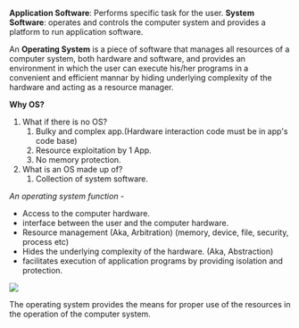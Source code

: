 **Application Software**: Performs specific task for the user.
**System Software**: operates and controls the computer system and provides a platform to run application software.

An **Operating System** is a piece of software that manages all resources of a computer system, both hardware and software, and provides an environment in which the user can execute his/her programs in a convenient and efficient mannar by hiding underlying complexity of the hardware and acting as a resource manager.

**Why OS?**
1. What if there is no OS?
	1. Bulky and complex app.(Hardware interaction code must be in app's code base)
	2. Resource exploitation by 1 App.
	3. No memory protection.
2. What is an OS made up of?
	1. Collection of system software.

*An operating system function -*
- Access to the computer hardware. 
- interface between the user and the computer hardware.
- Resource management (Aka, Arbitration) (memory, device, file, security, process etc)
- Hides the underlying complexity of the hardware. (Aka, Abstraction)
- facilitates execution of application programs by providing isolation and protection.

![](Pasted%20image%2020250210222108.png)

The operating system provides the means for proper use of the resources in the operation of the computer system.


